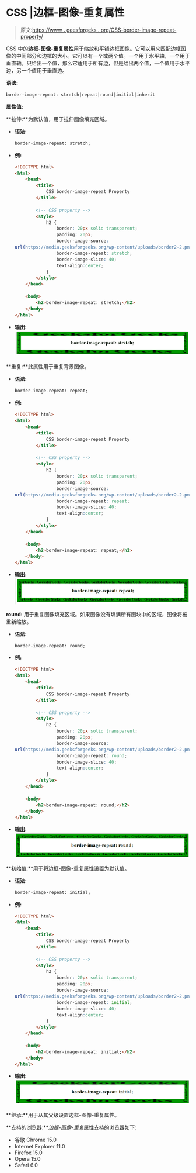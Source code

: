# CSS |边框-图像-重复属性

> 原文:[https://www . geesforgeks . org/CSS-border-image-repeat-property/](https://www.geeksforgeeks.org/css-border-image-repeat-property/)

CSS 中的**边框-图像-重复属性**用于缩放和平铺边框图像。它可以用来匹配边框图像的中间部分和边框的大小。它可以有一个或两个值。一个用于水平轴，一个用于垂直轴。只给出一个值，那么它适用于所有边，但是给出两个值，一个值用于水平边，另一个值用于垂直边。

**语法:**

```html
border-image-repeat: stretch|repeat|round|initial|inherit
```

**属性值:**

**拉伸:**为默认值，用于拉伸图像填充区域。

*   **语法:**

    ```html
    border-image-repeat: stretch;
    ```

*   **例:**

    ```html
    <!DOCTYPE html> 
    <html> 
        <head> 
            <title>
                CSS border-image-repeat Property
            </title> 

            <!-- CSS property -->
            <style> 
                h2 {
                    border: 20px solid transparent;
                    padding: 20px;
                    border-image-source: 
    url(https://media.geeksforgeeks.org/wp-content/uploads/border2-2.png);
                    border-image-repeat: stretch;
                    border-image-slice: 40;
                    text-align:center;
                }
            </style>
        </head>

        <body>
            <h2>border-image-repeat: stretch;</h2>
        </body>
    </html>                    
    ```

*   **输出:**
    ![stretch](img/dbe09f6597dced6fe78eae65c369e46e.png)

**重复:**此属性用于重复背景图像。

*   **语法:**

    ```html
    border-image-repeat: repeat;
    ```

*   **例:**

    ```html
    <!DOCTYPE html> 
    <html> 
        <head> 
            <title>
                CSS border-image-repeat Property
            </title> 

            <!-- CSS property -->
            <style> 
                h2 {
                    border: 20px solid transparent;
                    padding: 20px;
                    border-image-source: 
    url(https://media.geeksforgeeks.org/wp-content/uploads/border2-2.png);
                    border-image-repeat: repeat;
                    border-image-slice: 40;
                    text-align:center;
                }
            </style>
        </head>

        <body>
            <h2>border-image-repeat: repeat;</h2>
        </body>
    </html>                    
    ```

*   **输出:**
    ![stretch](img/c574da05451e6df424da866fd0547065.png)

**round:** 用于重复图像填充区域。如果图像没有填满所有图块中的区域，图像将被重新缩放。

*   **语法:**

    ```html
    border-image-repeat: round;
    ```

*   **例:**

    ```html
    <!DOCTYPE html> 
    <html> 
        <head> 
            <title>
                CSS border-image-repeat Property
            </title> 

            <!-- CSS property -->
            <style> 
                h2 {
                    border: 20px solid transparent;
                    padding: 20px;
                    border-image-source: 
    url(https://media.geeksforgeeks.org/wp-content/uploads/border2-2.png);
                    border-image-repeat: round;
                    border-image-slice: 40;
                    text-align:center;
                }
            </style>
        </head>

        <body>
            <h2>border-image-repeat: round;</h2>
        </body>
    </html>                    
    ```

*   **输出:**
    ![stretch](img/973f229380d1d3f81ec688498ac7150a.png)

**初始值:**用于将边框-图像-重复属性设置为默认值。

*   **语法:**

    ```html
    border-image-repeat: initial;
    ```

*   **例:**

    ```html
    <!DOCTYPE html> 
    <html> 
        <head> 
            <title>
                CSS border-image-repeat Property
            </title> 

            <!-- CSS property -->
            <style> 
                h2 {
                    border: 20px solid transparent;
                    padding: 20px;
                    border-image-source: 
    url(https://media.geeksforgeeks.org/wp-content/uploads/border2-2.png);
                    border-image-repeat: initial;
                    border-image-slice: 40;
                    text-align:center;
                }
            </style>
        </head>

        <body>
            <h2>border-image-repeat: initial;</h2>
        </body>
    </html>                    
    ```

*   **输出:**
    ![stretch](img/78cadad54da4629c99749707c1db982f.png)

**继承:**用于从其父级设置边框-图像-重复属性。

**支持的浏览器:***边框-图像-重复*属性支持的浏览器如下:

*   谷歌 Chrome 15.0
*   Internet Explorer 11.0
*   Firefox 15.0
*   Opera 15.0
*   Safari 6.0